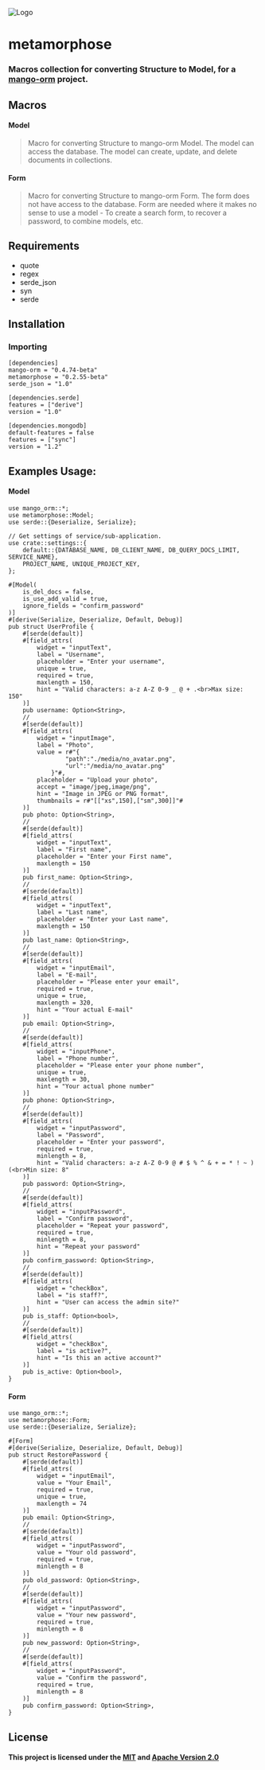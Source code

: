 ![Logo](https://github.com/kebasyaty/mango-orm/raw/master/metamorphose/images/logo.svg)

# metamorphose

### Macros collection for converting Structure to Model, for a [mango-orm](https://github.com/kebasyaty/mango-orm "mango-orm") project.

## Macros
#### Model
> Macro for converting Structure to mango-orm Model.
> The model can access the database.
> The model can create, update, and delete documents in collections.

#### Form
> Macro for converting Structure to mango-orm Form.
> The form does not have access to the database.
> Form are needed where it makes no sense to use a model -
> To create a search form, to recover a password, to combine models, etc.

## Requirements
- quote
- regex
- serde_json
- syn
- serde

## Installation
### Importing
    [dependencies]
    mango-orm = "0.4.74-beta"
    metamorphose = "0.2.55-beta"
    serde_json = "1.0"
    
    [dependencies.serde]
    features = ["derive"]
    version = "1.0"
    
    [dependencies.mongodb]
    default-features = false
    features = ["sync"]
    version = "1.2"

## Examples Usage:
#### Model
    use mango_orm::*;
    use metamorphose::Model;
    use serde::{Deserialize, Serialize};
    
    // Get settings of service/sub-application.
    use crate::settings::{
        default::{DATABASE_NAME, DB_CLIENT_NAME, DB_QUERY_DOCS_LIMIT, SERVICE_NAME},
        PROJECT_NAME, UNIQUE_PROJECT_KEY,
    };
    
    #[Model(
        is_del_docs = false,
        is_use_add_valid = true,
        ignore_fields = "confirm_password"
    )]
    #[derive(Serialize, Deserialize, Default, Debug)]
    pub struct UserProfile {
        #[serde(default)]
        #[field_attrs(
            widget = "inputText",
            label = "Username",
            placeholder = "Enter your username",
            unique = true,
            required = true,
            maxlength = 150,
            hint = "Valid characters: a-z A-Z 0-9 _ @ + .<br>Max size: 150"
        )]
        pub username: Option<String>,
        //
        #[serde(default)]
        #[field_attrs(
            widget = "inputImage",
            label = "Photo",
            value = r#"{
                    "path":"./media/no_avatar.png",
                    "url":"/media/no_avatar.png"
                }"#,
            placeholder = "Upload your photo",
            accept = "image/jpeg,image/png",
            hint = "Image in JPEG or PNG format",
            thumbnails = r#"[["xs",150],["sm",300]]"#
        )]
        pub photo: Option<String>,
        //
        #[serde(default)]
        #[field_attrs(
            widget = "inputText",
            label = "First name",
            placeholder = "Enter your First name",
            maxlength = 150
        )]
        pub first_name: Option<String>,
        //
        #[serde(default)]
        #[field_attrs(
            widget = "inputText",
            label = "Last name",
            placeholder = "Enter your Last name",
            maxlength = 150
        )]
        pub last_name: Option<String>,
        //
        #[serde(default)]
        #[field_attrs(
            widget = "inputEmail",
            label = "E-mail",
            placeholder = "Please enter your email",
            required = true,
            unique = true,
            maxlength = 320,
            hint = "Your actual E-mail"
        )]
        pub email: Option<String>,
        //
        #[serde(default)]
        #[field_attrs(
            widget = "inputPhone",
            label = "Phone number",
            placeholder = "Please enter your phone number",
            unique = true,
            maxlength = 30,
            hint = "Your actual phone number"
        )]
        pub phone: Option<String>,
        //
        #[serde(default)]
        #[field_attrs(
            widget = "inputPassword",
            label = "Password",
            placeholder = "Enter your password",
            required = true,
            minlength = 8,
            hint = "Valid characters: a-z A-Z 0-9 @ # $ % ^ & + = * ! ~ ) (<br>Min size: 8"
        )]
        pub password: Option<String>,
        //
        #[serde(default)]
        #[field_attrs(
            widget = "inputPassword",
            label = "Confirm password",
            placeholder = "Repeat your password",
            required = true,
            minlength = 8,
            hint = "Repeat your password"
        )]
        pub confirm_password: Option<String>,
        //
        #[serde(default)]
        #[field_attrs(
            widget = "checkBox",
            label = "is staff?",
            hint = "User can access the admin site?"
        )]
        pub is_staff: Option<bool>,
        //
        #[serde(default)]
        #[field_attrs(
            widget = "checkBox",
            label = "is active?",
            hint = "Is this an active account?"
        )]
        pub is_active: Option<bool>,
    }

#### Form
    use mango_orm::*;
    use metamorphose::Form;
    use serde::{Deserialize, Serialize};
    
    #[Form]
    #[derive(Serialize, Deserialize, Default, Debug)]
    pub struct RestorePassword {
        #[serde(default)]
        #[field_attrs(
            widget = "inputEmail",
            value = "Your Email",
            required = true,
            unique = true,
            maxlength = 74
        )]
        pub email: Option<String>,
        //
        #[serde(default)]
        #[field_attrs(
            widget = "inputPassword",
            value = "Your old password",
            required = true,
            minlength = 8
        )]
        pub old_password: Option<String>,
        //
        #[serde(default)]
        #[field_attrs(
            widget = "inputPassword",
            value = "Your new password",
            required = true,
            minlength = 8
        )]
        pub new_password: Option<String>,
        //
        #[serde(default)]
        #[field_attrs(
            widget = "inputPassword",
            value = "Confirm the password",
            required = true,
            minlength = 8
        )]
        pub confirm_password: Option<String>,
    }

## License
#### This project is licensed under the [MIT](https://github.com/kebasyaty/mango-orm/blob/master/LICENSE-MIT "MIT") and [Apache Version 2.0](https://github.com/kebasyaty/mango-orm/blob/master/LICENSE-APACHE "Apache Version 2.0")
